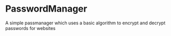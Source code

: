 # PasswordManager
A simple passmanager which uses a basic algorithm to encrypt and decrypt passwords for websites
